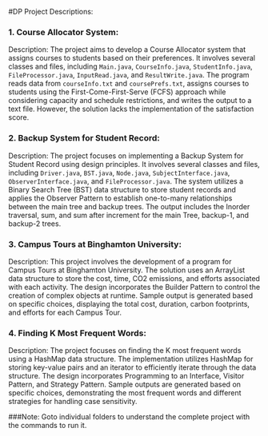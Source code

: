 #DP Project Descriptions:

### 1. Course Allocator System:
Description:
The project aims to develop a Course Allocator system that assigns courses to students based on their preferences. It involves several classes and files, including `Main.java`, `CourseInfo.java`, `StudentInfo.java`, `FileProcessor.java`, `InputRead.java`, and `ResultWrite.java`. The program reads data from `courseInfo.txt` and `coursePrefs.txt`, assigns courses to students using the First-Come-First-Serve (FCFS) approach while considering capacity and schedule restrictions, and writes the output to a text file. However, the solution lacks the implementation of the satisfaction score.

### 2. Backup System for Student Record:
Description:
The project focuses on implementing a Backup System for Student Record using design principles. It involves several classes and files, including `Driver.java`, `BST.java`, `Node.java`, `SubjectInterface.java`, `ObserverInterface.java`, and `FileProcessor.java`. The system utilizes a Binary Search Tree (BST) data structure to store student records and applies the Observer Pattern to establish one-to-many relationships between the main tree and backup trees. The output includes the Inorder traversal, sum, and sum after increment for the main Tree, backup-1, and backup-2 trees.

### 3. Campus Tours at Binghamton University:
Description:
This project involves the development of a program for Campus Tours at Binghamton University. The solution uses an ArrayList data structure to store the cost, time, CO2 emissions, and efforts associated with each activity. The design incorporates the Builder Pattern to control the creation of complex objects at runtime. Sample output is generated based on specific choices, displaying the total cost, duration, carbon footprints, and efforts for each Campus Tour.

### 4. Finding K Most Frequent Words:
Description:
The project focuses on finding the K most frequent words using a HashMap data structure. The implementation utilizes HashMap for storing key-value pairs and an iterator to efficiently iterate through the data structure. The design incorporates Programming to an Interface, Visitor Pattern, and Strategy Pattern. Sample outputs are generated based on specific choices, demonstrating the most frequent words and different strategies for handling case sensitivity.


###Note:
Goto individual folders to understand the complete project with the commands to run it.